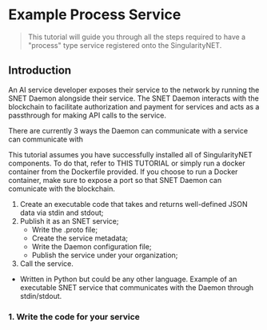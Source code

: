 # Example Process Service

> This tutorial will guide you through all the steps required to have a "process" type service registered onto the SingularityNET.

## Introduction

An AI service developer exposes their service to the network by running the SNET Daemon alongside their service. The SNET Daemon interacts with the blockchain to facilitate authorization and payment for services and acts as a passthrough for making API calls to the service.

There are currently 3 ways the Daemon can communicate with a service can communicate with 

This tutorial assumes you have successfully installed all of SingularityNET components. To do that, refer to THIS TUTORIAL or simply run a docker container from the Dockerfile provided. If you choose to run a Docker container, make sure to expose a port so that SNET Daemon can comunicate with the blockchain.

1) Create an executable code that takes and returns well-defined JSON data via stdin and stdout;
2) Publish it as an SNET service;
    - Write the .proto file;
    - Create the service metadata;
    - Write the Daemon configuration file;
    - Publish the service under your organization;
3) Call the service.



- Written in Python but could be any other language.
Example of an executable SNET service that communicates with the Daemon through stdin/stdout.




### 1. Write the code for your service

